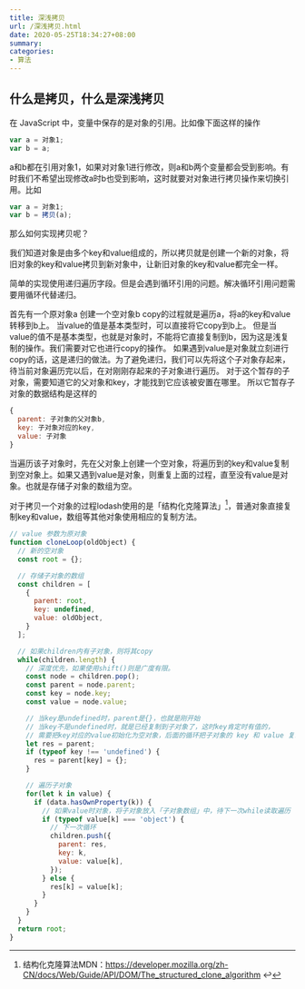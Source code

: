 ```yaml
---
title: 深浅拷贝
url: /深浅拷贝.html
date: 2020-05-25T18:34:27+08:00
summary: 
categories:
- 算法
---
```


## 什么是拷贝，什么是深浅拷贝

在 JavaScript 中，变量中保存的是对象的引用。比如像下面这样的操作
```js
var a = 对象1;
var b = a;
```
a和b都在引用对象1，如果对对象1进行修改，则a和b两个变量都会受到影响。有时我们不希望出现修改a时b也受到影响，这时就要对对象进行拷贝操作来切换引用。比如
```js
var a = 对象1;
var b = 拷贝(a);
```

那么如何实现拷贝呢？

我们知道对象是由多个key和value组成的，所以拷贝就是创建一个新的对象，将旧对象的key和value拷贝到新对象中，让新旧对象的key和value都完全一样。













简单的实现使用递归遍历字段。但是会遇到循环引用的问题。解决循环引用问题需要用循环代替递归。

首先有一个原对象a 创建一个空对象b copy的过程就是遍历a，将a的key和value转移到b上。 当value的值是基本类型时，可以直接将它copy到b上。 但是当value的值不是基本类型，也就是对象时，不能将它直接复制到b，因为这是浅复制的操作。我们需要对它也进行copy的操作。 如果遇到value是对象就立刻进行copy的话，这是递归的做法。为了避免递归，我们可以先将这个子对象存起来，待当前对象遍历完以后，在对刚刚存起来的子对象进行遍历。 对于这个暂存的子对象，需要知道它的父对象和key，才能找到它应该被安置在哪里。 所以它暂存子对象的数据结构是这样的

```js
{
  parent: 子对象的父对象b,
  key: 子对象对应的key,
  value: 子对象
}
```

当遍历该子对象时，先在父对象上创建一个空对象，将遍历到的key和value复制到空对象上。如果又遇到value是对象，则重复上面的过程，直至没有value是对象。也就是存储子对象的数组为空。

对于拷贝一个对象的过程lodash使用的是「结构化克隆算法」[^1]，普通对象直接复制key和value，数组等其他对象使用相应的复制方法。

```js
// value 参数为原对象
function cloneLoop(oldObject) {
  // 新的空对象
  const root = {};

  // 存储子对象的数组
  const children = [
    {
      parent: root,
      key: undefined,
      value: oldObject,
    }
  ];

  // 如果children内有子对象，则将其copy
  while(children.length) {
    // 深度优先，如果使用shift()则是广度有限。
    const node = children.pop();
    const parent = node.parent;
    const key = node.key;
    const value = node.value;

    // 当key是undefined时，parent是{}，也就是刚开始
    // 当key不是undefined时，就是已经复制到子对象了，这时key肯定时有值的，
    // 需要把key对应的value初始化为空对象，后面的循环把子对象的 key 和 value 复制到空对象上。
    let res = parent;
    if (typeof key !== 'undefined') {
      res = parent[key] = {};
    }

    // 遍历子对象
    for(let k in value) {
      if (data.hasOwnProperty(k)) {
        // 如果value时对象，将子对象放入「子对象数组」中，待下一次while读取遍历
        if (typeof value[k] === 'object') {
          // 下一次循环
          children.push({
            parent: res,
            key: k,
            value: value[k],
          });
        } else {
          res[k] = value[k];
        }
      }
    }
  }
  return root;
}
```

[^1]: 结构化克隆算法MDN：https://developer.mozilla.org/zh-CN/docs/Web/Guide/API/DOM/The_structured_clone_algorithm ↩︎

[^2]: 结构化克隆算法规范：https://html.spec.whatwg.org/multipage/structured-data.html#structuredserializeinternal ↩︎